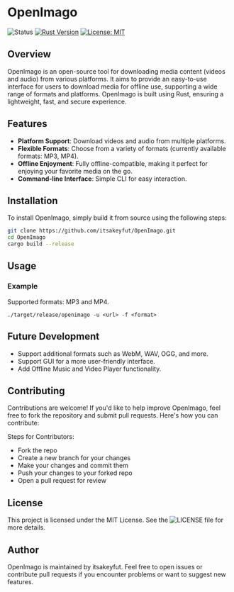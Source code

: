 # OpenImago

![Status](https://img.shields.io/badge/status-in--development-yellow?style=flat-square)
[![Rust Version](https://img.shields.io/badge/rust-1.86+-blue.svg)](https://www.rust-lang.org/)
[![License: MIT](https://img.shields.io/badge/License-MIT-yellow.svg)](https://opensource.org/licenses/MIT)

## Overview

OpenImago is an open-source tool for downloading media content (videos and audio) from various platforms. It aims to provide an easy-to-use interface for users to download media for offline use, supporting a wide range of formats and platforms. OpenImago is built using Rust, ensuring a lightweight, fast, and secure experience.

## Features

- **Platform Support**: Download videos and audio from multiple platforms.
- **Flexible Formats**: Choose from a variety of formats (currently available formats: MP3, MP4).
- **Offline Enjoyment**: Fully offline-compatible, making it perfect for enjoying your favorite media on the go.
- **Command-line Interface**: Simple CLI for easy interaction.

## Installation

To install OpenImago, simply build it from source using the following steps:

```sh
git clone https://github.com/itsakeyfut/OpenImago.git
cd OpenImago
cargo build --release
```

## Usage

### Example

Supported formats: MP3 and MP4.

```shell
./target/release/openimago -u <url> -f <format>
```

## Future Development

- Support additional formats such as WebM, WAV, OGG, and more.
- Support GUI for a more user-friendly interface.
- Add Offline Music and Video Player functionality.

## Contributing

Contributions are welcome! If you'd like to help improve OpenImago, feel free to fork the repository and submit pull requests. Here's how you can contribute:

Steps for Contributors:

- Fork the repo
- Create a new branch for your changes
- Make your changes and commit them
- Push your changes to your forked repo
- Open a pull request for review

## License

This project is licensed under the MIT License. See the ![LICENSE](./LICENSE-MIT) file for more details.

## Author

OpenImago is maintained by itsakeyfut. Feel free to open issues or contribute pull requests if you encounter problems or want to suggest new features.
